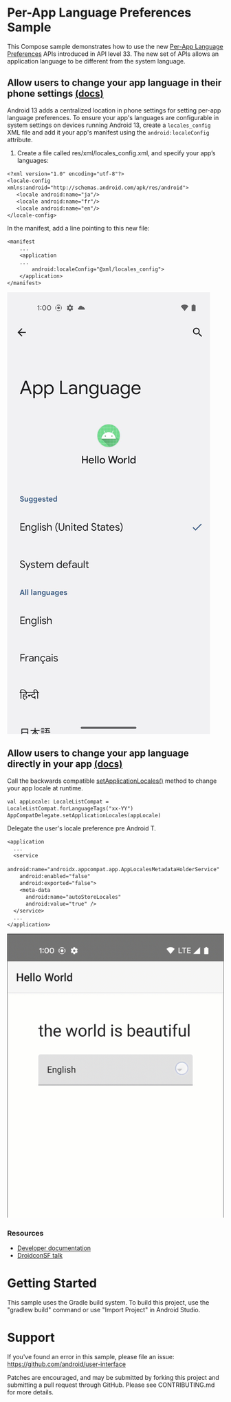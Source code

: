 # Per-App Language Preferences Sample

This Compose sample demonstrates how to use the new [Per-App Language Preferences](https://developer.android.com/about/versions/13/features/app-languages) APIs introduced in API level 33. The new set of APIs allows an application language to be different from the system language.

## Allow users to change your app language in their phone settings [(docs)](https://developer.android.com/about/versions/13/features/app-languages#app-language-settings)

Android 13 adds a centralized location in phone settings for setting per-app language preferences. To ensure your app's languages are configurable in system settings on devices running Android 13, create a `locales_config` XML file and add it your app's manifest using the `android:localeConfig` attribute.

1. Create a file called res/xml/locales_config.xml, and specify your app’s languages:

```
<?xml version="1.0" encoding="utf-8"?>
<locale-config xmlns:android="http://schemas.android.com/apk/res/android">
   <locale android:name="ja"/>
   <locale android:name="fr"/>
   <locale android:name="en"/>
</locale-config>
```

In the manifest, add a line pointing to this new file:
```
<manifest
    ...
    <application
    ...
        android:localeConfig="@xml/locales_config">
    </application>
</manifest>
```

<img src="screenshots/settings_app_languages.jpg"
alt="GIF of App Languages page in Pixel's Settings App"
title="App Languages page in Settings App" />

## Allow users to change your app language directly in your app [(docs)](https://developer.android.com/about/versions/13/features/app-languages#api-implementation)

Call the backwards compatible [setApplicationLocales()](https://developer.android.com/reference/androidx/appcompat/app/AppCompatDelegate#setApplicationLocales(androidx.core.os.LocaleListCompat)) method to change your app locale at runtime.

```
val appLocale: LocaleListCompat = LocaleListCompat.forLanguageTags("xx-YY")
AppCompatDelegate.setApplicationLocales(appLocale)
```

Delegate the user's locale preference pre Android T.

```
<application
  ...
  <service
    android:name="androidx.appcompat.app.AppLocalesMetadataHolderService"
    android:enabled="false"
    android:exported="false">
    <meta-data
      android:name="autoStoreLocales"
      android:value="true" />
  </service>
  ...
</application>
```

<img src="screenshots/in_app_language_picker.gif"
alt="GIF of in-app language picker"
title="In-App Language Picker" />

### Resources

+ [Developer documentation](https://developer.android.com/about/versions/13/features/app-languages)
+ [DroidconSF talk](https://www.droidcon.com/2022/06/28/android-app-internationalization-users-can-now-choose-their-application-language/)

# Getting Started

This sample uses the Gradle build system. To build this project, use the
"gradlew build" command or use "Import Project" in Android Studio.

# Support

If you've found an error in this sample, please file an issue:
https://github.com/android/user-interface

Patches are encouraged, and may be submitted by forking this project and
submitting a pull request through GitHub. Please see CONTRIBUTING.md for more details.